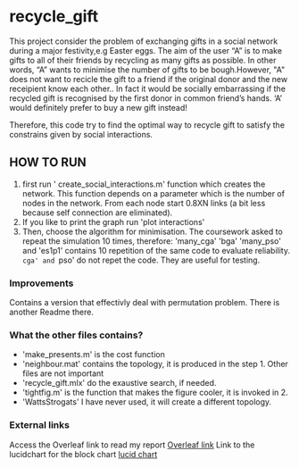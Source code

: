 # recycle_gift
This project consider the problem of exchanging gifts in a social network during a major festivity,e.g Easter eggs. The aim of the user “A” is to make gifts to all of their friends by recycling as many gifts as possible. In other words, “A” wants to minimise the number of gifts to be bough.However, "A" does not want to recicle the gift to a friend if the original donor and the new receipient know each other.. In fact it would be socially embarrassing if the recycled gift is recognised by the first donor in common friend’s hands. ‘A’ would definitely prefer to buy a new gift instead!


Therefore, this code try to find the optimal way to recycle gift to satisfy the constrains given by social interactions.
## HOW TO RUN
1. first run ' create_social_interactions.m' function which creates the network. This function depends on a parameter which is the number of nodes in the network. From each node start 0.8XN links (a bit less because self connection are eliminated).
2. If you like to print the graph run 'plot interactions'
3. Then, choose the algorithm for minimisation. The coursework asked to repeat the simulation 10 times, therefore: 'many_cga' 'bga' 'many_pso' and 'es1p1' contains 10 repetition of the same code to evaluate reliability. `cga' and `pso' do not repet the code. They are useful for testing.
### Improvements
Contains a version that effectivly deal with permutation problem. There is another Readme there.
### What the other files contains?
- 'make_presents.m' is the cost function
- 'neighbour.mat' contains the topology, it is produced in the step 1.
Other files are not important
- 'recycle_gift.mlx' do the exaustive search, if needed.
- 'tightfig.m' is the function that makes the figure cooler, it is invoked in 2.
- 'WattsStrogats' I have never used, it will create a different topology.
### External links
Access the Overleaf link to read my report
[Overleaf link](https://www.overleaf.com/read/wvdqhdxrfzfc)
Link to the lucidchart for the block chart [lucid chart](https://www.lucidchart.com/invitations/accept/c052cab4-5227-4052-8479-4a42bb04d734)

